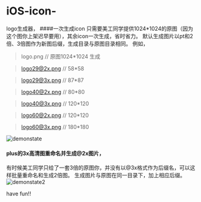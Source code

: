 # iOS-icon-
logo生成器，
####一次生成icon
只需要美工同学提供1024*1024的原图（因为这个图你上架迟早要用），其余icon一次生成，省时省力。
默认生成图片以pt和2倍、3倍图作为新图后缀，生成目录与原图目录相同。
例如，
>logo.png   // 原图1024*1024
生成

>logo29@2x.png // 58*58

>logo29@3x.png // 87*87

>logo40@2x.png // 80*80

>logo40@3x.png // 120*120

>logo60@2x.png // 120*120

>logo60@3x.png // 180*180

![demonstate](http://7xqjl4.com1.z0.glb.clouddn.com/gitappDemonstrate2.gif)

#### plus的3x高清图重命名并生成@2x图片，
有时候美工同学只给了一套3倍的原图你，并没有以@3x格式作为后缀名，可以这样批量重命名和生成2倍图。
生成图片与原图在同一目录下，加上相应后缀。
![demonstate2](http://7xqjl4.com1.z0.glb.clouddn.com/gitappDemonstrate3.gif)

have fun!!

